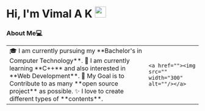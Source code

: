# Hi, I'm Vimal A K <img src="https://github.com/TheDudeThatCode/TheDudeThatCode/blob/master/Assets/Hi.gif" width="29px">
<h3>About Me💻</h3>
<table>
<tr>
  <td valign="center">
    🎓 I am currently pursuing my **Bachelor's in Computer Technology**.
    🌱 I am currently learning **C++** and also interested in **Web Development**.
    🎯 My Goal is to Contribute to as many **open source project** as possible.
    ✨ I love to create different types of **contents**.
<td >

    <a href=""><img src="" width="300" alt=""/></a>
  </td>
</tr>
</table>

